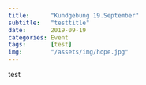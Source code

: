 ```yaml
---
title:      "Kundgebung 19.September"
subtitle:   "testtitle"
date:       2019-09-19
categories: Event
tags:       [test]
img:        "/assets/img/hope.jpg"
---
```

<p>test</p>
